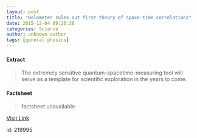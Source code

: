 ```yaml
---
layout: post
title: "Holometer rules out first theory of space-time correlations"
date: 2015-12-04 09:26:38
categories: Science
author: unknown author
tags: [general physics]
---
```



#### Extract
>The extremely sensitive quantum-spacetime-measuring tool will serve as a template for scientific exploration in the years to come.

#### Factsheet
>factsheet unavailable

[Visit Link](http://phys.org/news/2015-12-holometer-theory-space-time.html)

id:  219995
